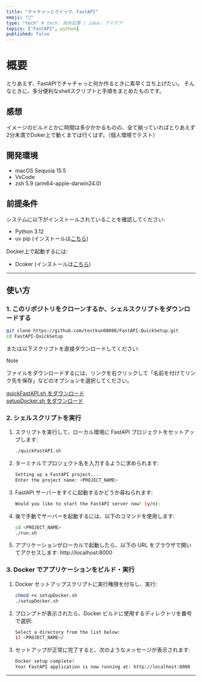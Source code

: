 ```yaml
---
title: "チャチャっとクイック、FastAPI"
emoji: "🐍"
type: "tech" # tech: 技術記事 / idea: アイデア
topics: ["FastAPI", python]
published: false
---
```



# 概要
とりあえず、FastAPIでチャチャっと何か作るときに素早く立ち上げたい。
そんなときに、多分便利なshellスクリプトと手順をまとめたものです。


## 感想
イメージのビルドとかに時間は多少かかるものの、全て揃っていればとりあえず2分未満でDoker上で動くまでは行くはず。（個人環境でテスト）


## 開発環境
- macOS Sequoia 15.5
- VsCode
- zsh 5.9 (arm64-apple-darwin24.0)


## 前提条件

システムに以下がインストールされていることを確認してください:

- Python 3.12
- uv pip (インストールは[こちら](https://docs.astral.sh/uv/getting-started/installation/))
  
Docker上で起動するには:
- Dcoker (インストールは[こちら](https://github.com/docker/docker-install))
  
---

## 使い方

### 1. このリポジトリをクローンするか、シェルスクリプトをダウンロードする

```bash
git clone https://github.com/testkun08080/FastAPI-QuickSetup.git
cd FastAPI-QuickSetup
```

または以下スクリプトを直接ダウンロードしてください:

> [!NOTE]
> ファイルをダウンロードするには、リンクを右クリックして「名前を付けてリンク先を保存」などのオプションを選択してください。

[quickFastAPI.sh をダウンロード](https://raw.githubusercontent.com/testkun08080/FastAPI-QuickSetup/main/quickFastAPI.sh)  
[setupDocker.sh をダウンロード](https://raw.githubusercontent.com/testkun08080/FastAPI-QuickSetup/main/setupDocker.sh)  

### 2. シェルスクリプトを実行
1. スクリプトを実行して、ローカル環境に FastAPI プロジェクトをセットアップします:
    ```bash
    ./quickFastAPI.sh
    ```
2. ターミナルでプロジェクト名を入力するように求められます:
    ```bash
    Setting up a FastAPI project...
    Enter the project name: <PROJECT_NAME>
    ```
3. FastAPI サーバーをすぐに起動するかどうか尋ねられます:
    ```bash
    Would you like to start the FastAPI server now? (y/n): 
    ```
4. 後で手動でサーバーを起動するには、以下のコマンドを使用します:
    ```bash
    cd <PROJECT_NAME>
    ./run.sh
    ```
5. アプリケーションがローカルで起動したら、以下の URL をブラウザで開いてアクセスします:
   http://localhost:8000

### 3. Docker でアプリケーションをビルド・実行
1. Docker セットアップスクリプトに実行権限を付与し、実行:
    ```bash
    chmod +x setupDocker.sh
    ./setupDocker.sh
    ```
2. プロンプトが表示されたら、Docker ビルドに使用するディレクトリを番号で選択:
    ```bash
    Select a directory from the list below:
    1) <PROJECT_NAME>/
    ```
3. セットアップが正常に完了すると、次のようなメッセージが表示されます:
    ```bash
    Docker setup complete!
    Your FastAPI application is now running at: http://localhost:8000
    ```
---